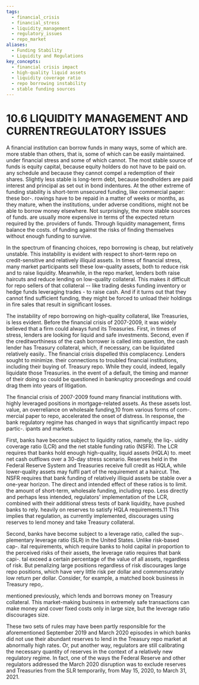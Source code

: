 ```yaml
---
tags:
  - financial_crisis
  - financial_stress
  - liquidity_management
  - regulatory_issues
  - repo_market
aliases:
  - Funding Stability
  - Liquidity and Regulations
key_concepts:
  - financial crisis impact
  - high-quality liquid assets
  - liquidity coverage ratio
  - repo borrowing instability
  - stable funding sources
---
```


# 10.6 LIQUIDITY MANAGEMENT AND CURRENTREGULATORY ISSUES  

A financial institution can borrow funds in many ways, some of which are. more stable than others, that is, some of which can be easily maintained. under financial stress and some of which cannot. The most stable source of funds is equity capital, because equity holders do not have to be paid on. any schedule and because they cannot compel a redemption of their shares. Slightly less stable is long-term debt, because bondholders are paid interest and principal as set out in bond indentures. At the other extreme of funding stability is short-term unsecured funding, like commercial paper: these bor-. rowings have to be repaid in a matter of weeks or months, as they mature, when the institutions, under adverse conditions, might not be able to borrow money elsewhere. Not surprisingly, the more stable sources of funds. are usually more expensive in terms of the expected return required by the. providers of funds. Through liquidity management, firms balance the costs. of funding against the risks of finding themselves without enough funding to survive.  

In the spectrum of financing choices, repo borrowing is cheap, but relatively unstable. This instability is evident with respect to short-term repo on credit-sensitive and relatively illiquid assets. In times of financial stress, many market participants sell these low-quality assets, both to reduce risk and to raise liquidity. Meanwhile, in the repo market, lenders both raise haircuts and reduce lending on low-quality collateral. This makes it difficult for repo sellers of that collateral -- like trading desks funding inventory or hedge funds leveraging trades - to raise cash. And if it turns out that they cannot find sufficient funding, they might be forced to unload their holdings in fire sales that result in significant losses.  

The instability of repo borrowing on high-quality collateral, like Treasuries, is less evident. Before the financial crisis of 2007-2009, it was widely believed that a firm could always fund its Treasuries. First, in times of stress, lenders are looking for liquid and safe investments. Second, even if the creditworthiness of the cash borrower is called into question, the cash lender has Treasury collateral, which, if necessary, can be liquidated relatively easily.. The financial crisis dispelled this complacency. Lenders sought to minimize. their connections to troubled financial institutions, including their buying of. Treasury repo. While they could, indeed, legally liquidate those Treasuries. in the event of a default, the timing and manner of their doing so could be questioned in bankruptcy proceedings and could drag them into years of litigation.  

The financial crisis of 2007-2009 found many financial institutions with. highly leveraged positions in mortgage-related assets. As these assets lost. value, an overreliance on wholesale funding,10 from various forms of com-. mercial paper to repo, accelerated the onset of distress. In response, the bank regulatory regime has changed in ways that significantly impact repo partic-. ipants and markets.  

First, banks have become subject to liquidity ratios, namely, the liq-. uidity coverage ratio (LCR) and the net stable funding ratio (NSFR). The LCR requires that banks hold enough high-quality, liquid assets (HQLA) to. meet net cash outflows over a 30-day stress scenario. Reserves held in the Federal Reserve System and Treasuries receive full credit as HQLA, while lower-quality assets may fulfll part of the requirement at a haircut. The. NSFR requires that bank funding of relatively illiquid assets be stable over a one-year horizon. The direct and intended effect of these ratios is to limit. the amount of short-term, wholesale funding, including repo. Less directly and perhaps less intended, regulators' implementation of the LCR, combined with their additional stress tests of bank liquidity, have pushed banks to rely. heavily on reserves to satisfy HQLA requirements.11 This implies that regulation, as currently implemented, discourages using reserves to lend money and take Treasury collateral.  

Second, banks have become subject to a leverage ratio, called the sup-. plementary leverage ratio (SLR) in the United States. Unlike risk-based cap-. ital requirements, which require banks to hold capital in proportion to the perceived risks of their assets, the leverage ratio requires that bank capi-. tal exceed a certain percentage of the value of all assets, regardless of risk. But penalizing large positions regardless of risk discourages large repo positions, which have very little risk per dollar and commensurately low return per dollar. Consider, for example, a matched book business in Treasury repo,.  

mentioned previously, which lends and borrows money on Treasury collateral. This market-making business in extremely safe transactions can make money and cover fixed costs only in large size, but the leverage ratio discourages size.  

These two sets of rules may have been partly responsible for the aforementioned September 2019 and March 2020 episodes in which banks did not use their abundant reserves to lend in the Treasury repo market at abnormally high rates. Or, put another way, regulators are still calibrating the necessary quantity of reserves in the context of a relatively new regulatory regime. In fact, one of the ways the Federal Reserve and other regulators addressed the March 2020 disruption was to exclude reserves and Treasuries from the SLR temporarily, from May 15, 2020, to March 31, 2021.  
